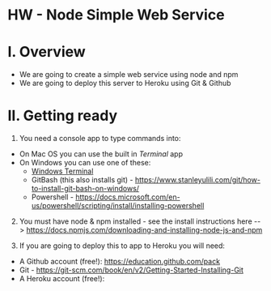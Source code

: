 # HW - Node Simple Web Service


# I. Overview

- We are going to create a simple web service using node and npm
- We are going to deploy this server to Heroku using Git & Github

# II. Getting ready

1) You need a console app to type commands into:
  - On Mac OS you can use the built in *Terminal* app
  - On Windows you can use one of these:
    - [Windows Terminal](https://www.microsoft.com/en-us/p/windows-terminal/9n0dx20hk701)
    - GitBash (this also installs git) - https://www.stanleyulili.com/git/how-to-install-git-bash-on-windows/
    - Powershell - https://docs.microsoft.com/en-us/powershell/scripting/install/installing-powershell
    
2) You must have node & npm installed - see the install instructions here --> https://docs.npmjs.com/downloading-and-installing-node-js-and-npm

3) If you are going to deploy this to app to Heroku you will need:
  - A Github account (free!): https://education.github.com/pack
  - Git - https://git-scm.com/book/en/v2/Getting-Started-Installing-Git
  - A Heroku account (free!): 
  
